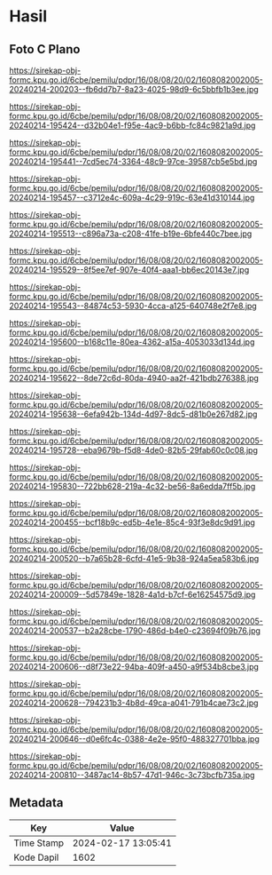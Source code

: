 # Hasil

## Foto C Plano

https://sirekap-obj-formc.kpu.go.id/6cbe/pemilu/pdpr/16/08/08/20/02/1608082002005-20240214-200203--fb6dd7b7-8a23-4025-98d9-6c5bbfb1b3ee.jpg

https://sirekap-obj-formc.kpu.go.id/6cbe/pemilu/pdpr/16/08/08/20/02/1608082002005-20240214-195424--d32b04e1-f95e-4ac9-b6bb-fc84c9821a9d.jpg

https://sirekap-obj-formc.kpu.go.id/6cbe/pemilu/pdpr/16/08/08/20/02/1608082002005-20240214-195441--7cd5ec74-3364-48c9-97ce-39587cb5e5bd.jpg

https://sirekap-obj-formc.kpu.go.id/6cbe/pemilu/pdpr/16/08/08/20/02/1608082002005-20240214-195457--c3712e4c-609a-4c29-919c-63e41d310144.jpg

https://sirekap-obj-formc.kpu.go.id/6cbe/pemilu/pdpr/16/08/08/20/02/1608082002005-20240214-195513--c896a73a-c208-41fe-b19e-6bfe440c7bee.jpg

https://sirekap-obj-formc.kpu.go.id/6cbe/pemilu/pdpr/16/08/08/20/02/1608082002005-20240214-195529--8f5ee7ef-907e-40f4-aaa1-bb6ec20143e7.jpg

https://sirekap-obj-formc.kpu.go.id/6cbe/pemilu/pdpr/16/08/08/20/02/1608082002005-20240214-195543--84874c53-5930-4cca-a125-640748e2f7e8.jpg

https://sirekap-obj-formc.kpu.go.id/6cbe/pemilu/pdpr/16/08/08/20/02/1608082002005-20240214-195600--b168c11e-80ea-4362-a15a-4053033d134d.jpg

https://sirekap-obj-formc.kpu.go.id/6cbe/pemilu/pdpr/16/08/08/20/02/1608082002005-20240214-195622--8de72c6d-80da-4940-aa2f-421bdb276388.jpg

https://sirekap-obj-formc.kpu.go.id/6cbe/pemilu/pdpr/16/08/08/20/02/1608082002005-20240214-195638--6efa942b-134d-4d97-8dc5-d81b0e267d82.jpg

https://sirekap-obj-formc.kpu.go.id/6cbe/pemilu/pdpr/16/08/08/20/02/1608082002005-20240214-195728--eba9679b-f5d8-4de0-82b5-29fab60c0c08.jpg

https://sirekap-obj-formc.kpu.go.id/6cbe/pemilu/pdpr/16/08/08/20/02/1608082002005-20240214-195830--722bb628-219a-4c32-be56-8a6edda7ff5b.jpg

https://sirekap-obj-formc.kpu.go.id/6cbe/pemilu/pdpr/16/08/08/20/02/1608082002005-20240214-200455--bcf18b9c-ed5b-4e1e-85c4-93f3e8dc9d91.jpg

https://sirekap-obj-formc.kpu.go.id/6cbe/pemilu/pdpr/16/08/08/20/02/1608082002005-20240214-200520--b7a65b28-6cfd-41e5-9b38-924a5ea583b6.jpg

https://sirekap-obj-formc.kpu.go.id/6cbe/pemilu/pdpr/16/08/08/20/02/1608082002005-20240214-200009--5d57849e-1828-4a1d-b7cf-6e16254575d9.jpg

https://sirekap-obj-formc.kpu.go.id/6cbe/pemilu/pdpr/16/08/08/20/02/1608082002005-20240214-200537--b2a28cbe-1790-486d-b4e0-c23694f09b76.jpg

https://sirekap-obj-formc.kpu.go.id/6cbe/pemilu/pdpr/16/08/08/20/02/1608082002005-20240214-200606--d8f73e22-94ba-409f-a450-a9f534b8cbe3.jpg

https://sirekap-obj-formc.kpu.go.id/6cbe/pemilu/pdpr/16/08/08/20/02/1608082002005-20240214-200628--794231b3-4b8d-49ca-a041-791b4cae73c2.jpg

https://sirekap-obj-formc.kpu.go.id/6cbe/pemilu/pdpr/16/08/08/20/02/1608082002005-20240214-200646--d0e6fc4c-0388-4e2e-95f0-488327701bba.jpg

https://sirekap-obj-formc.kpu.go.id/6cbe/pemilu/pdpr/16/08/08/20/02/1608082002005-20240214-200810--3487ac14-8b57-47d1-946c-3c73bcfb735a.jpg


## Metadata

| Key        | Value               |
| ---------- | ------------------- |
| Time Stamp | 2024-02-17 13:05:41 |
| Kode Dapil | 1602                |



